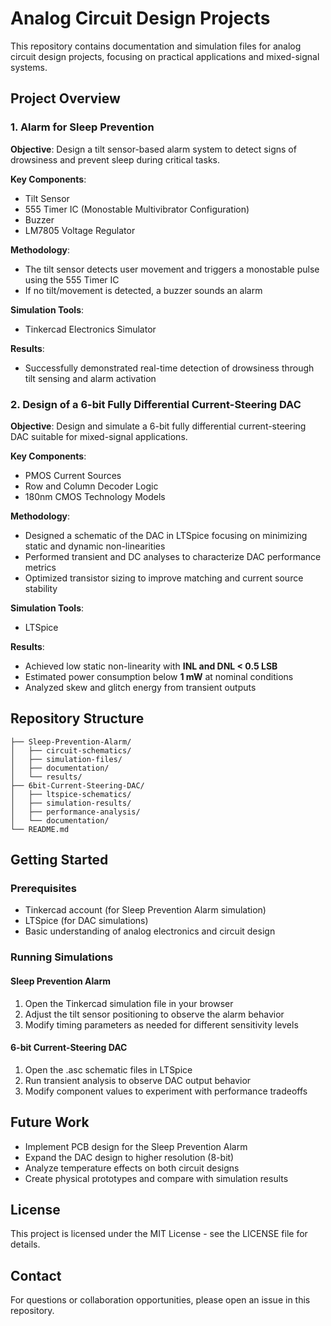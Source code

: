 # Analog Circuit Design Projects

This repository contains documentation and simulation files for analog circuit design projects, focusing on practical applications and mixed-signal systems.

## Project Overview

### 1. Alarm for Sleep Prevention

**Objective**: 
Design a tilt sensor-based alarm system to detect signs of drowsiness and prevent sleep during critical tasks.

**Key Components**:
- Tilt Sensor
- 555 Timer IC (Monostable Multivibrator Configuration)
- Buzzer
- LM7805 Voltage Regulator

**Methodology**:
- The tilt sensor detects user movement and triggers a monostable pulse using the 555 Timer IC
- If no tilt/movement is detected, a buzzer sounds an alarm

**Simulation Tools**:
- Tinkercad Electronics Simulator

**Results**:
- Successfully demonstrated real-time detection of drowsiness through tilt sensing and alarm activation

### 2. Design of a 6-bit Fully Differential Current-Steering DAC

**Objective**: 
Design and simulate a 6-bit fully differential current-steering DAC suitable for mixed-signal applications.

**Key Components**:
- PMOS Current Sources
- Row and Column Decoder Logic
- 180nm CMOS Technology Models

**Methodology**:
- Designed a schematic of the DAC in LTSpice focusing on minimizing static and dynamic non-linearities
- Performed transient and DC analyses to characterize DAC performance metrics
- Optimized transistor sizing to improve matching and current source stability

**Simulation Tools**:
- LTSpice

**Results**:
- Achieved low static non-linearity with **INL and DNL < 0.5 LSB**
- Estimated power consumption below **1 mW** at nominal conditions
- Analyzed skew and glitch energy from transient outputs

## Repository Structure

```
├── Sleep-Prevention-Alarm/
│   ├── circuit-schematics/
│   ├── simulation-files/
│   ├── documentation/
│   └── results/
├── 6bit-Current-Steering-DAC/
│   ├── ltspice-schematics/
│   ├── simulation-results/
│   ├── performance-analysis/
│   └── documentation/
└── README.md
```

## Getting Started

### Prerequisites
- Tinkercad account (for Sleep Prevention Alarm simulation)
- LTSpice (for DAC simulations)
- Basic understanding of analog electronics and circuit design

### Running Simulations

#### Sleep Prevention Alarm
1. Open the Tinkercad simulation file in your browser
2. Adjust the tilt sensor positioning to observe the alarm behavior
3. Modify timing parameters as needed for different sensitivity levels

#### 6-bit Current-Steering DAC
1. Open the .asc schematic files in LTSpice
2. Run transient analysis to observe DAC output behavior
3. Modify component values to experiment with performance tradeoffs

## Future Work

- Implement PCB design for the Sleep Prevention Alarm
- Expand the DAC design to higher resolution (8-bit)
- Analyze temperature effects on both circuit designs
- Create physical prototypes and compare with simulation results

## License

This project is licensed under the MIT License - see the LICENSE file for details.

## Contact

For questions or collaboration opportunities, please open an issue in this repository.

